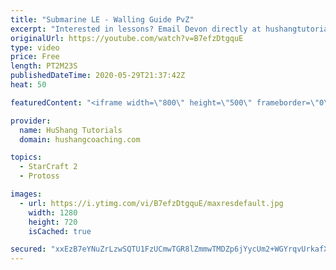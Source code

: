 ```yaml
---
title: "Submarine LE - Walling Guide PvZ"
excerpt: "Interested in lessons? Email Devon directly at hushangtutorials@outlook.com ------------------------------------------------------------------------------------------------------- Want to support HuShang Tutorials directly? Patreon is a website where you can contribute a monthly donation that will help"
originalUrl: https://youtube.com/watch?v=B7efzDtgquE
type: video
price: Free
length: PT2M23S
publishedDateTime: 2020-05-29T21:37:42Z
heat: 50

featuredContent: "<iframe width=\"800\" height=\"500\" frameborder=\"0\" src=\"https://www.youtube.com/embed/B7efzDtgquE\" allow=\"accelerometer; autoplay; encrypted-media; gyroscope; picture-in-picture\" allowfullscreen></iframe>"

provider:
  name: HuShang Tutorials
  domain: hushangcoaching.com

topics:
  - StarCraft 2
  - Protoss

images:
  - url: https://i.ytimg.com/vi/B7efzDtgquE/maxresdefault.jpg
    width: 1280
    height: 720
    isCached: true

secured: "xxEzB7eYNuZrLzwSQTU1FzUCmwTGR8lZmmwTMDZp6jYycUm2+WGYrqvUrkafXuCJbZBKHzD8rdayMYfnCHTYvsMOAS5OTKMNeNPgfYXB9wRBtmEcApxS3gSdzL0ntY87gHiF7ALVvVD/wi76vKq0u+wESFugqaOeUwXaIqVaRQZYMDZnO5lwtXk3vpAvz3jV3TRCMhSoXU7ntUgrYaoB+BePARN4+RpsFJ7zM/84kt7AzgjF3P7fW9p3wt7Vq+pAGvPyNdpEBOQzGQ6bH/T12jLz29FuZfzQ5reUS6D5PQGNz6P/cwExrXOD0qpVHynBAyo7jRtQbGVmAFfJ+mFkbO4PCpumVHuUYqJ0T5Apew0yvEktx4NkKAGYXVDYuHvnWT6Re9OYggb58CHiN/pUm+guK5bOIojMBve4+E2LIeg=;WF0EX4l0lcal2KhJkVW1kg=="
---
```


